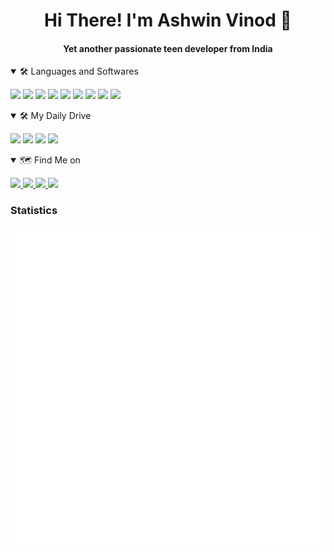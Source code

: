 <h1 align="center">Hi There! I'm Ashwin Vinod 👋</h1>
<h4 align="center">Yet another passionate teen developer from India</h3>

<details open>
  
  <summary>
    🛠️ Languages and Softwares
  </summary>
  
  <p>
    <img src="https://img.shields.io/badge/Python-3776AB?style=for-the-badge&logo=python&logoColor=white">
    <img src="https://img.shields.io/badge/Node.js-339933?style=for-the-badge&logo=nodedotjs&logoColor=white">
    <img src="https://img.shields.io/badge/PostgreSQL-316192?style=for-the-badge&logo=postgresql&logoColor=white">
    <img src="https://img.shields.io/badge/SQLite-07405E?style=for-the-badge&logo=sqlite&logoColor=white">
    <img src="https://img.shields.io/badge/redis-%23DD0031.svg?&style=for-the-badge&logo=redis&logoColor=white">
    <img src="https://img.shields.io/badge/OpenCV-27338e?style=for-the-badge&logo=OpenCV&logoColor=white">
    <img src="https://img.shields.io/badge/fastapi-109989?style=for-the-badge&logo=FASTAPI&logoColor=white">
    <img src="https://img.shields.io/badge/Docker-2CA5E0?style=for-the-badge&logo=docker&logoColor=white">
    <img src="https://img.shields.io/badge/Git-F05032?style=for-the-badge&logo=git&logoColor=white">
  <p>
    
</details>

<details open>
  
   <summary>
    🛠️ My Daily Drive
  </summary>
  
  <p>
    <img src="https://img.shields.io/badge/Arch_Linux-1793D1?style=for-the-badge&logo=arch-linux&logoColor=white">
    <img src="https://img.shields.io/badge/Vivaldi-FF1B2D?style=for-the-badge&logo=vivaldi&logoColor=white">
    <img src="https://img.shields.io/badge/Visual_Studio_Code-0078D4?style=for-the-badge&logo=visual%20studio%20code&logoColor=white">
    <img src="https://img.shields.io/badge/Zsh-000000?style=for-the-badge&logo=windows-terminal&logoColor=white">
  </p>
  
</details>

<details open>
  
  <summary>
    🗺️ Find Me on
  </summmary>
  
  <p>
    <a href="mailto:ashwinvinodsa@gmail.com" target="_blank">
      <img src="https://img.shields.io/badge/Gmail-D14836?style=for-the-badge&logo=Gmail&logoColor=white" />
    </a>
    <a href="https://discord.gg/ZejzUXcB2e" target="_blank">
      <img src="https://img.shields.io/badge/DISCORD-7289DA?style=for-the-badge&logo=discord&logoColor=white" />
    </a>
    <a href="https://twitter.com/Snip_Nip" target="_blank">
      <img src="https://img.shields.io/badge/TWITTER-1DA1F2?style=for-the-badge&logo=twitter&logoColor=white" />
    </a>
    <a href="https://dev.to/ashwin_vinod" target="_blank">
      <img src="https://img.shields.io/badge/dev.to-0A0A0A?style=for-the-badge&logo=devdotto&logoColor=white">
    </a>
  </p>
  
</details>
<h3 align="left">Statistics</h1>

![Statistics](https://github.com/SovietKitsune/SovietKitsune/blob/master/github-metrics.svg)
